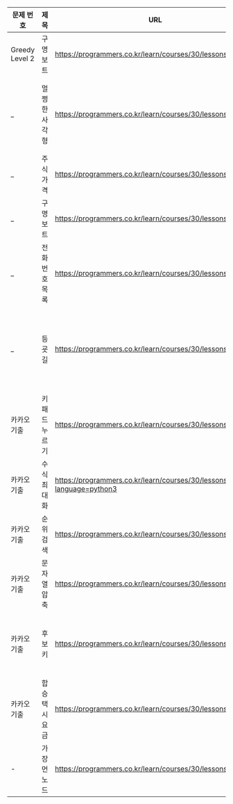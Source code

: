

| 문제 번호 	|       제목      	|                  URL                  	| 체크 	|   💪  	|
|---------	|---------------	|-------------------------------------	|:----:	|:----:	|
| Greedy Level 2  | 구명보트	| https://programmers.co.kr/learn/courses/30/lessons/42885	|   ✔   	|  	|
| _ | 멀쩡한 사각형 	| https://programmers.co.kr/learn/courses/30/lessons/62048	|  ❌⏳ | 수학적으로 직관적으로 풀이하기|
| _ | 주식 가격 	| https://programmers.co.kr/learn/courses/30/lessons/42584	| ✔   | |
| _ | 구명보트 	| https://programmers.co.kr/learn/courses/30/lessons/42885	| ✔   | |
| _ | 전화번호 목록 	| https://programmers.co.kr/learn/courses/30/lessons/42577	|  ✔⏳🤨   | 효율성 문제.. |
| _ | 등굣길    	| https://programmers.co.kr/learn/courses/30/lessons/42898 	|  ❌⏳  | 인풋 오류 있다고 함, 나중에 체크 |
| 카카오 기출  | 키패드 누르기 | https://programmers.co.kr/learn/courses/30/lessons/67256 	| ✔  |  |
| 카카오 기출  | 수식 최대화 | https://programmers.co.kr/learn/courses/30/lessons/67257?language=python3 	| ❌⏳  | |
| 카카오 기출 | 순위 검색 | https://programmers.co.kr/learn/courses/30/lessons/72412 	| ❌⏳  | ㅠㅠ |
| 카카오 기출  | 문자열 압축  | https://programmers.co.kr/learn/courses/30/lessons/60057 	| -  | |
| 카카오 기출  | 후보키    | https://programmers.co.kr/learn/courses/30/lessons/42890 	| ✔  | 좀 더 간결하게 다시 해보기 |
| 카카오 기출  | 합승 택시 요금  | https://programmers.co.kr/learn/courses/30/lessons/72413 	| ✔  | |
| -  | 가장 먼 노드  | https://programmers.co.kr/learn/courses/30/lessons/49189 	| ✔⏳  | `다시` bfs 에서 level 세기 |


